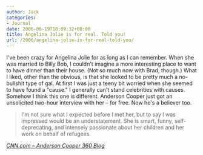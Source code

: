 ```yaml
---
author: Jack
categories:
- Journal
date: 2006-06-19T18:09:32+00:00
title: Angelina Jolie is for real. Told you!
url: /2006/angelina-jolie-is-for-real-told-you/
---
```


I've been crazy for Angelina Jolie for as long as I can remember. When she was married to Billy Bob, I couldn't imagine a more interesting place to want to have dinner than their house. (Not so much now with Brad, though.) What I liked, other than the obvious, is that she looked to be pretty much a no-bullshit type of gal. At first I was just a teeny bit worried when she seemed to have found a "cause." I generally can't stand celebrities with causes. Somehow I think this one is different. Anderson Cooper just got an unsolicited two-hour interview with her &#8211; for free. Now he's a believer too.

<blockquote cite="http://www.cnn.com/CNN/Programs/anderson.cooper.360/blog/">
  <p>
    I'm not sure what I expected before I met her, but to say I was impressed would be an understatement. She is smart, funny, self-deprecating, and intensely passionate about her children and her work on behalf of refugees.
  </p>
</blockquote>

<p class="citation">
  <cite cite="http://www.cnn.com/CNN/Programs/anderson.cooper.360/blog/"><a href="http://www.cnn.com/CNN/Programs/anderson.cooper.360/blog/">CNN.com &#8211; Anderson Cooper 360 Blog</a></cite>
</p>